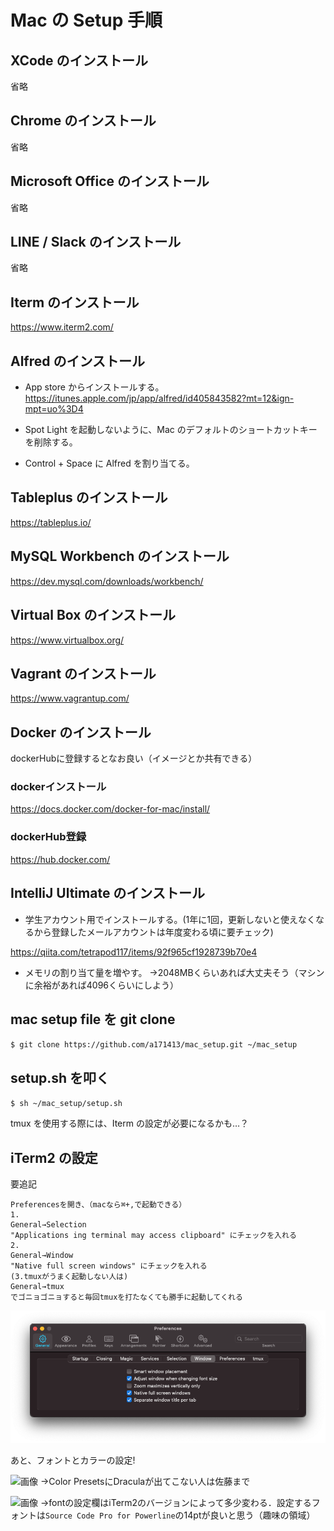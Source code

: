 # Mac の Setup 手順

## XCode のインストール

省略

## Chrome のインストール

省略

## Microsoft Office のインストール

省略

## LINE / Slack のインストール

省略

## Iterm のインストール

https://www.iterm2.com/

## Alfred のインストール

- App store からインストールする。
https://itunes.apple.com/jp/app/alfred/id405843582?mt=12&ign-mpt=uo%3D4

- Spot Light を起動しないように、Mac のデフォルトのショートカットキーを削除する。

- Control + Space に Alfred を割り当てる。

## Tableplus のインストール

https://tableplus.io/

## MySQL Workbench のインストール

https://dev.mysql.com/downloads/workbench/

## Virtual Box のインストール

https://www.virtualbox.org/

## Vagrant のインストール

https://www.vagrantup.com/

## Docker のインストール
dockerHubに登録するとなお良い（イメージとか共有できる）

###  dockerインストール

https://docs.docker.com/docker-for-mac/install/
  
### dockerHub登録

https://hub.docker.com/

## IntelliJ Ultimate のインストール

- 学生アカウント用でインストールする。(1年に1回，更新しないと使えなくなるから登録したメールアカウントは年度変わる頃に要チェック)

https://qiita.com/tetrapod117/items/92f965cf1928739b70e4

- メモリの割り当て量を増やす。 
→2048MBくらいあれば大丈夫そう（マシンに余裕があれば4096くらいにしよう）

## mac setup file を git clone

`$ git clone https://github.com/a171413/mac_setup.git ~/mac_setup`

## setup.sh を叩く

`$ sh ~/mac_setup/setup.sh`

tmux を使用する際には、Iterm の設定が必要になるかも…？

## iTerm2 の設定　

要追記

```
Preferencesを開き、（macなら⌘+,で起動できる） 
1.
General→Selection
"Applications ing terminal may access clipboard" にチェックを入れる
2.
General→Window
"Native full screen windows" にチェックを入れる
(3.tmuxがうまく起動しない人は)
General→tmux
でゴニョゴニョすると毎回tmuxを打たなくても勝手に起動してくれる
```


![img.png](img.png)

あと、フォントとカラーの設定!

![画像](https://user-images.githubusercontent.com/21353481/55887806-2d7a2d00-5be9-11e9-8879-d8f704e626c2.png)
→Color PresetsにDraculaが出てこない人は佐藤まで

![画像](https://user-images.githubusercontent.com/21353481/55887838-3cf97600-5be9-11e9-91da-8bb775606f02.png)
→fontの設定欄はiTerm2のバージョンによって多少変わる．設定するフォントは`Source Code Pro for Powerline`の14ptが良いと思う（趣味の領域）


